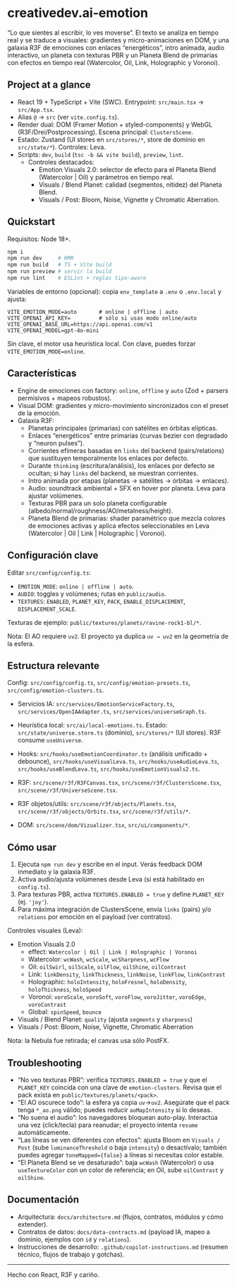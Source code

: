 # creativedev.ai-emotion

“Lo que sientes al escribir, lo ves moverse”. El texto se analiza en tiempo real y se traduce a visuales: gradientes y micro-animaciones en DOM, y una galaxia R3F de emociones con enlaces “energéticos”, intro animada, audio interactivo, un planeta con texturas PBR y un Planeta Blend de primarias con efectos en tiempo real (Watercolor, Oil, Link, Holographic y Voronoi).

## Project at a glance

- React 19 + TypeScript + Vite (SWC). Entrypoint: `src/main.tsx` → `src/App.tsx`.
- Alias `@` → `src` (ver `vite.config.ts`).
- Render dual: DOM (Framer Motion + styled-components) y WebGL (R3F/Drei/Postprocessing). Escena principal: `ClustersScene`.
- Estado: Zustand (UI stores en `src/stores/*`, store de dominio en `src/state/*`). Controles: Leva.
- Scripts: `dev`, `build` (`tsc -b && vite build`), `preview`, `lint`.
  - Controles destacados:
    - Emotion Visuals 2.0: selector de efecto para el Planeta Blend (Watercolor | Oil) y parámetros en tiempo real.
    - Visuals / Blend Planet: calidad (segmentos, nitidez) del Planeta Blend.
    - Visuals / Post: Bloom, Noise, Vignette y Chromatic Aberration.

## Quickstart

Requisitos: Node 18+.

```powershell
npm i
npm run dev     # HMR
npm run build   # TS + Vite build
npm run preview # servir la build
npm run lint    # ESLint + reglas tipo-aware
```

Variables de entorno (opcional): copia `env_template` a `.env` o `.env.local` y ajusta:

```dotenv
VITE_EMOTION_MODE=auto       # online | offline | auto
VITE_OPENAI_API_KEY=         # sólo si usas modo online/auto
VITE_OPENAI_BASE_URL=https://api.openai.com/v1
VITE_OPENAI_MODEL=gpt-4o-mini
```

Sin clave, el motor usa heurística local. Con clave, puedes forzar `VITE_EMOTION_MODE=online`.

## Características

- Engine de emociones con factory: `online`, `offline` y `auto` (Zod + parsers permisivos + mapeos robustos).
- Visual DOM: gradientes y micro-movimiento sincronizados con el preset de la emoción.
- Galaxia R3F:
  - Planetas principales (primarias) con satélites en órbitas elípticas.
  - Enlaces “energéticos” entre primarias (curvas bezier con degradado y “neuron pulses”).
  - Corrientes efímeras basadas en `links` del backend (pairs/relations) que sustituyen temporalmente los enlaces por defecto.
  - Durante `thinking` (escritura/análisis), los enlaces por defecto se ocultan; si hay `links` del backend, se muestran corrientes.
  - Intro animada por etapas (planetas → satélites → órbitas → enlaces).
  - Audio: soundtrack ambiental + SFX en hover por planeta. Leva para ajustar volúmenes.
  - Texturas PBR para un solo planeta configurable (albedo/normal/roughness/AO/metalness/height).
  - Planeta Blend de primarias: shader paramétrico que mezcla colores de emociones activas y aplica efectos seleccionables en Leva (Watercolor | Oil | Link | Holographic | Voronoi).

## Configuración clave

Editar `src/config/config.ts`:

- `EMOTION_MODE`: `online | offline | auto`.
- `AUDIO`: toggles y volúmenes; rutas en `public/audio`.
- `TEXTURES`: `ENABLED`, `PLANET_KEY`, `PACK`, `ENABLE_DISPLACEMENT`, `DISPLACEMENT_SCALE`.

Texturas de ejemplo: `public/textures/planets/ravine-rock1-bl/*`.

Nota: El AO requiere `uv2`. El proyecto ya duplica `uv → uv2` en la geometría de la esfera.

## Estructura relevante

Config: `src/config/config.ts`, `src/config/emotion-presets.ts`, `src/config/emotion-clusters.ts`.

- Servicios IA: `src/services/EmotionServiceFactory.ts`, `src/services/OpenIAAdapter.ts`, `src/services/universeGraph.ts`.
- Heurística local: `src/ai/local-emotions.ts`.
Estado: `src/state/universe.store.ts` (dominio), `src/stores/*` (UI stores). R3F consume `useUniverse`.

- Hooks: `src/hooks/useEmotionCoordinator.ts` (análisis unificado + debounce), `src/hooks/useVisualLeva.ts`, `src/hooks/useAudioLeva.ts`, `src/hooks/useBlendLeva.ts`, `src/hooks/useEmotionVisuals2.ts`.
- R3F: `src/scene/r3f/R3FCanvas.tsx`, `src/scene/r3f/ClustersScene.tsx`, `src/scene/r3f/UniverseScene.tsx`.
- R3F objetos/utils: `src/scene/r3f/objects/Planets.tsx`, `src/scene/r3f/objects/Orbits.tsx`, `src/scene/r3f/utils/*`.
- DOM: `src/scene/dom/Vizualizer.tsx`, `src/ui/components/*`.

## Cómo usar

1. Ejecuta `npm run dev` y escribe en el input. Verás feedback DOM inmediato y la galaxia R3F.
2. Activa audio/ajusta volúmenes desde Leva (si está habilitado en `config.ts`).
3. Para texturas PBR, activa `TEXTURES.ENABLED = true` y define `PLANET_KEY` (ej. `'joy'`).
4. Para máxima integración de ClustersScene, envía `links` (pairs) y/o `relations` por emoción en el payload (ver contratos).

Controles visuales (Leva):

- Emotion Visuals 2.0
  - effect: `Watercolor | Oil | Link | Holographic | Voronoi`
  - Watercolor: `wcWash`, `wcScale`, `wcSharpness`, `wcFlow`
  - Oil: `oilSwirl`, `oilScale`, `oilFlow`, `oilShine`, `oilContrast`
  - Link: `linkDensity`, `linkThickness`, `linkNoise`, `linkFlow`, `linkContrast`
  - Holographic: `holoIntensity`, `holoFresnel`, `holoDensity`, `holoThickness`, `holoSpeed`
  - Voronoi: `voroScale`, `voroSoft`, `voroFlow`, `voroJitter`, `voroEdge`, `voroContrast`
  - Global: `spinSpeed`, `bounce`
- Visuals / Blend Planet: `quality` (ajusta `segments` y `sharpness`)
- Visuals / Post: Bloom, Noise, Vignette, Chromatic Aberration

Nota: la Nebula fue retirada; el canvas usa sólo PostFX.

## Troubleshooting

- “No veo texturas PBR”: verifica `TEXTURES.ENABLED = true` y que el `PLANET_KEY` coincida con una clave de `emotion-clusters`. Revisa que el pack exista en `public/textures/planets/<pack>`.
- “El AO oscurece todo”: la esfera ya copia `uv`→`uv2`. Asegúrate que el pack tenga `*_ao.png` válido; puedes reducir `aoMapIntensity` si lo deseas.
- “No suena el audio”: los navegadores bloquean auto-play. Interactúa una vez (click/tecla) para reanudar; el proyecto intenta `resume` automáticamente.
- “Las líneas se ven diferentes con efectos”: ajusta Bloom en `Visuals / Post` (sube `luminanceThreshold` o baja `intensity`) o desactívalo; también puedes agregar `toneMapped={false}` a líneas si necesitas color estable.
- “El Planeta Blend se ve desaturado”: baja `wcWash` (Watercolor) o usa `useTextureColor` con un color de referencia; en Oil, sube `oilContrast` y `oilShine`.

## Documentación

- Arquitectura: `docs/architecture.md` (flujos, contratos, módulos y cómo extender).
- Contratos de datos: `docs/data-contracts.md` (payload IA, mapeo a dominio, ejemplos con `id` y `relations`).
- Instrucciones de desarrollo: `.github/copilot-instructions.md` (resumen técnico, flujos de trabajo y gotchas).

---

Hecho con React, R3F y cariño.

